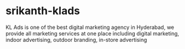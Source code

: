 # srikanth-klads
KL Ads is one of the best digital marketing agency in Hyderabad, we provide all marketing services at one place including digital marketing, indoor advertising, outdoor branding, in-store advertising
